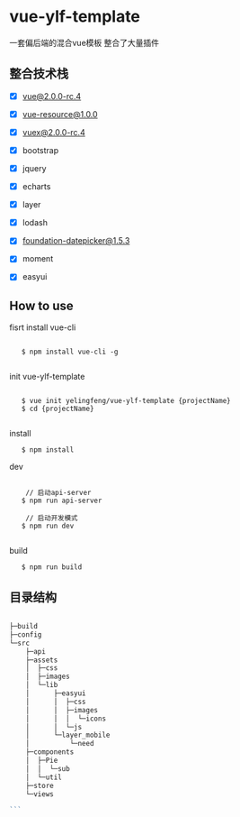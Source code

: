 # vue-ylf-template

 一套偏后端的混合vue模板 整合了大量插件  

## 整合技术栈

- [x] vue@2.0.0-rc.4
- [x] vue-resource@1.0.0
- [x] vuex@2.0.0-rc.4
- [x] bootstrap
- [x] jquery
- [x] echarts
- [x] layer
- [x] lodash
- [x] foundation-datepicker@1.5.3
- [x] moment
- [x] easyui


## How to use 

fisrt install  vue-cli 

```nodejs
  
   $ npm install vue-cli -g 
  
```

init vue-ylf-template

```nodejs
  
   $ vue init yelingfeng/vue-ylf-template {projectName}
   $ cd {projectName}
   
```
install
```nodejs
   $ npm install      

```

dev
```nodejs 

    // 启动api-server
   $ npm run api-server
   
    // 启动开发模式
   $ npm run dev
   
```

build
```nodejs 
   $ npm run build 
```

## 目录结构

````javascript

├─build
├─config
└─src
    ├─api
    ├─assets
    │  ├─css
    │  ├─images
    │  └─lib
    │      ├─easyui
    │      │  ├─css
    │      │  ├─images
    │      │  │  └─icons
    │      │  └─js
    │      └─layer_mobile
    │          └─need
    ├─components
    │  ├─Pie
    │  │  └─sub
    │  └─util
    ├─store
    └─views

```
